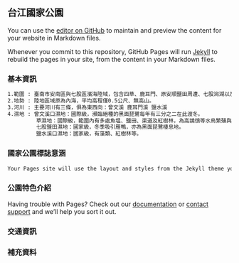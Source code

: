 ## 台江國家公園

You can use the [editor on GitHub](https://github.com/jim99224/-/edit/master/index.md) to maintain and preview the content for your website in Markdown files.

Whenever you commit to this repository, GitHub Pages will run [Jekyll](https://jekyllrb.com/) to rebuild the pages in your site, from the content in your Markdown files.

### 基本資訊

```markdown
1.範圍 : 臺南市安南區與七股區濱海陸域，包含四草、鹿耳門、原安順鹽田周遭、七股潟湖以及海域至澎湖縣東吉嶼。
2.地勢 : 陸地區域原為內海，平均高程僅0.5公尺、無高山。
3.河川 : 主要河川有三條，俱為東西向：曾文溪 鹿耳門溪 鹽水溪 
4.濕地 : 曾文溪口濕地：國際級，瀕臨絕種的黑面琵鷺每年有三分之二在此渡冬。
         草濕地：國際級，範圍內有多處魚塭、鹽田、渠道及紅樹林，為高蹺鴴等水鳥繁殖與保護區。
         七股鹽田濕地：國家級，冬季吸引雁鴨，亦為黑面琵鷺棲息地。
         鹽水溪口濕地：國家級，有藻類、紅樹林等。

```


### 國家公園標誌意涵
```markdown
Your Pages site will use the layout and styles from the Jekyll theme you have selected in your [repository settings](https://github.com/jim99224/-/settings). The name of this theme is saved in the Jekyll `_config.yml` configuration fil
```

### 公園特色介紹

Having trouble with Pages? Check out our [documentation](https://help.github.com/categories/github-pages-basics/) or [contact support](https://github.com/contact) and we’ll help you sort it out.

### 交通資訊


### 補充資料
